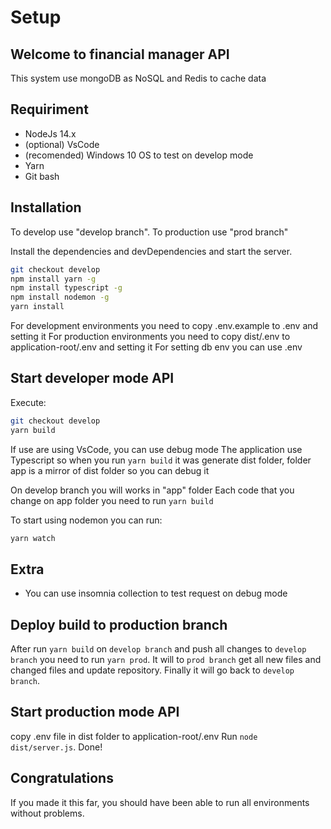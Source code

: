# Setup
## Welcome to financial manager API

This system use mongoDB as NoSQL and Redis to cache data

## Requiriment

- NodeJs 14.x
- (optional) VsCode
- (recomended) Windows 10 OS to test on develop mode
- Yarn
- Git bash

## Installation
To develop use "develop branch". To production use "prod branch"

Install the dependencies and devDependencies and start the server.

```sh
git checkout develop
npm install yarn -g
npm install typescript -g
npm install nodemon -g
yarn install
```

For development environments you need to copy .env.example to .env and setting it
For production environments you need to copy dist/.env to application-root/.env and setting it
For setting db env you can use .env

## Start developer mode API
Execute:
```sh
git checkout develop
yarn build
```

If use are using VsCode, you can use debug mode
The application use Typescript so when you run ```yarn build``` it was generate dist folder, folder app is a mirror of dist folder so you can debug it

On develop branch you will works in "app" folder
Each code that you change on app folder you need to run ```yarn build```

To start using nodemon you can run:
```sh
yarn watch
```

## Extra
- You can use insomnia collection to test request on debug mode

## Deploy build to production branch

After run ```yarn build``` on ```develop branch``` and push all changes to ```develop branch``` you need to run ```yarn prod```.
It will to ```prod branch``` get all new files and changed files and update repository. Finally it will go back to ```develop branch```.

## Start production mode API
copy .env file in dist folder to application-root/.env
Run ```node dist/server.js```.
Done!

## Congratulations

If you made it this far, you should have been able to run all environments without problems.
